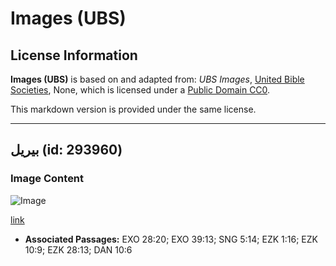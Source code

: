 # Images (UBS)

## License Information

**Images (UBS)** is based on and adapted from: _UBS Images_, [United Bible Societies](https://unitedbiblesocieties.org/), None, which is licensed under a [Public Domain CC0](https://creativecommons.org/public-domain/cc0/).

This markdown version is provided under the same license.



--------------------------------

## بيريل (id: 293960)

### Image Content

![Image](https://cdn.aquifer.bible/aquifer-content/resources/Media/WEB-0070_beryl.jpg)

[link](https://cdn.aquifer.bible/aquifer-content/resources/Media/WEB-0070_beryl.jpg)

* **Associated Passages:** EXO 28:20; EXO 39:13; SNG 5:14; EZK 1:16; EZK 10:9; EZK 28:13; DAN 10:6

